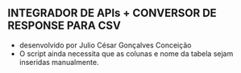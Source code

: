 ## INTEGRADOR DE APIs + CONVERSOR DE RESPONSE PARA CSV

- desenvolvido por Julio César Gonçalves Conceição 
- O script ainda necessita que as colunas e nome da tabela sejam inseridas manualmente.
